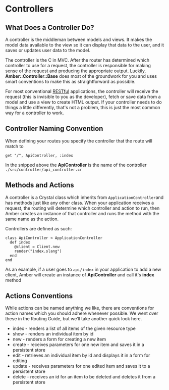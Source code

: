 # Controllers

## What Does a Controller Do?

A controller is the middleman between models and views. It makes the model data available to the view so it can display that data to the user, and it saves or updates user data to the model.

The controller is the C in MVC. After the router has determined which controller to use for a request, the controller is responsible for making sense of the request and producing the appropriate output. Luckily, **Amber::Controller::Base** does most of the groundwork for you and uses smart conventions to make this as straightforward as possible.

For most conventional [RESTful](http://en.wikipedia.org/wiki/Representational_state_transfer) applications, the controller will receive the request \(this is invisible to you as the developer\), fetch or save data from a model and use a view to create HTML output. If your controller needs to do things a little differently, that's not a problem, this is just the most common way for a controller to work.

## Controller Naming Convention

When defining your routes you specify the controller that the route will match to

```text
get "/", ApiController, :index
```

In the snipped above the **ApiController** is the name of the controller `./src/controller/api_controller.cr`

## Methods and Actions

A controller is a Crystal class which inherits from `ApplicationController`and has methods just like any other class. When your application receives a request, the routing will determine which controller and action to run, then Amber creates an instance of that controller and runs the method with the same name as the action.

Controllers are defined as such:

```text
class ApiController < ApplicationController
  def index
    @client = Client.new
    render("index.slang")
  end
end
```

As an example, if a user goes to `api/index` in your application to add a new client, Amber will create an instance of **ApiController** and call it's **index** method

## Actions Conventions

While actions can be named anything we like, there are conventions for action names which you should adhere whenever possible. We went over these in the Routing Guide, but we’ll take another quick look here.

* index - renders a list of all items of the given resource type
* show - renders an individual item by id
* new - renders a form for creating a new item
* create - receives parameters for one new item and saves it in a persistent store
* edit - retrieves an individual item by id and displays it in a form for editing
* update - receives parameters for one edited item and saves it to a persistent store
* delete - receives an id for an item to be deleted and deletes it from a persistent store

